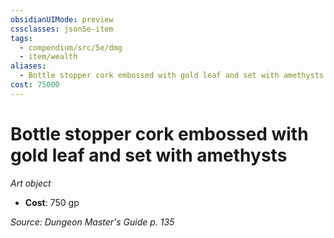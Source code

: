 ```yaml
---
obsidianUIMode: preview
cssclasses: json5e-item
tags:
  - compendium/src/5e/dmg
  - item/wealth
aliases:
  - Bottle stopper cork embossed with gold leaf and set with amethysts
cost: 75000
---
```

# Bottle stopper cork embossed with gold leaf and set with amethysts
*Art object*  

- **Cost**: 750 gp

*Source: Dungeon Master's Guide p. 135*
